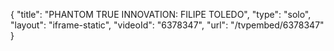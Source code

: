{
    "title": "PHANTOM TRUE INNOVATION: FILIPE TOLEDO",
    "type": "solo",
    "layout": "iframe-static",
    "videoId": "6378347",
    "url": "\/tvpembed\/6378347"
}